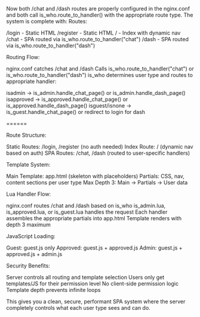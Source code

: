 Now both /chat and /dash routes are properly configured in the nginx.conf and both call is_who.route_to_handler() with the appropriate route type. The system is complete with:
Routes:

/login - Static HTML
/register - Static HTML
/ - Index with dynamic nav
/chat - SPA routed via is_who.route_to_handler("chat")
/dash - SPA routed via is_who.route_to_handler("dash")

Routing Flow:

nginx.conf catches /chat and /dash
Calls is_who.route_to_handler("chat") or is_who.route_to_handler("dash")
is_who determines user type and routes to appropriate handler:

isadmin → is_admin.handle_chat_page() or is_admin.handle_dash_page()
isapproved → is_approved.handle_chat_page() or is_approved.handle_dash_page()
isguest/isnone → is_guest.handle_chat_page() or redirect to login for dash

======

Route Structure:

Static Routes: /login, /register (no auth needed)
Index Route: / (dynamic nav based on auth)
SPA Routes: /chat, /dash (routed to user-specific handlers)

Template System:

Main Template: app.html (skeleton with placeholders)
Partials: CSS, nav, content sections per user type
Max Depth 3: Main → Partials → User data

Lua Handler Flow:

nginx.conf routes /chat and /dash based on is_who
is_admin.lua, is_approved.lua, or is_guest.lua handles the request
Each handler assembles the appropriate partials into app.html
Template renders with depth 3 maximum

JavaScript Loading:

Guest: guest.js only
Approved: guest.js + approved.js
Admin: guest.js + approved.js + admin.js

Security Benefits:

Server controls all routing and template selection
Users only get templates/JS for their permission level
No client-side permission logic
Template depth prevents infinite loops

This gives you a clean, secure, performant SPA system where the server completely controls what each user type sees and can do.